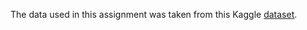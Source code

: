 The data used in this assignment was taken from this Kaggle [dataset](https://www.kaggle.com/datasets/akshaydattatraykhare/data-for-admission-in-the-university/code).
